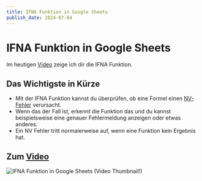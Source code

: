 ```yaml
---
title: IFNA Funktion in Google Sheets
publish_date: 2024-07-04
---
```


# IFNA Funktion in Google Sheets

Im heutigen [Video](https://youtu.be/e_QRIe9iJIA) zeige ich dir die IFNA Funktion. 

## Das Wichtigste in Kürze

- Mit der IFNA Funktion kannst du überprüfen, ob eine Formel einen [NV-Fehler](https://youtu.be/sCkHhYlqElw) verursacht.
- Wenn das der Fall ist, erkennt die Funktion das und du kannst beispielsweise eine genauer Fehlermeldung anzeigen oder etwas anderes.
- Ein NV Fehler tritt normalerweise auf, wenn eine Funktion kein Ergebnis hat. 

## Zum [Video](https://youtu.be/e_QRIe9iJIA)

![IFNA Funktion in Google Sheets (Video Thumbnail!)](../../thumbnails/Fertig608.jpg "IFNA Funktion in Google Sheets (Video Thumbnail!)")